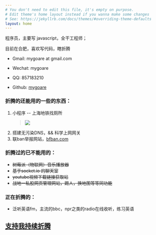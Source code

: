 ```yaml
---
# You don't need to edit this file, it's empty on purpose.
# Edit theme's home layout instead if you wanna make some changes
# See: https://jekyllrb.com/docs/themes/#overriding-theme-defaults
layout: home
---
```


程序员，主要写 javascript，全干工程师；

目前在合肥，喜欢写代码，瞎折腾

* Gmail: mygoare at gmail.com

* Wechat: mygoare

* QQ: 857183210

* Github: [mygoare](https://github.com/mygoare)


### 折腾的还能用的一些的东西：

  1. 小程序 -- 上海地铁找厕所
      >  ![](https://i.imgur.com/oNAIBE3.jpg)
  2. 搭建无污染DNS，&& 科学上网网关
  3. 联ban举报网站，[bfban.com](https://bfban.com)

### 折腾过的已不能用的：

  * <del>树莓派（物联网）音乐播放器</del>
  * <del>基于socket.io 的聊天室</del>
  * <del>youtube视频下载链接获取站</del>
  * <del>战地一私股网页管理网站，踢人，换地图等等同功能</del>

### 正在折腾的：

  * 泛听英语fm，主流的bbc，npr之类的radio在线收听，练习英语

## [支持我持续折腾](https://dun.mianbaoduo.com/@mygoare)